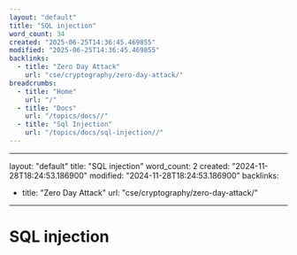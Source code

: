 ```yaml
---
layout: "default"
title: "SQL injection"
word_count: 34
created: "2025-06-25T14:36:45.469855"
modified: "2025-06-25T14:36:45.469855"
backlinks:
  - title: "Zero Day Attack"
    url: "cse/cryptography/zero-day-attack/"
breadcrumbs:
  - title: "Home"
    url: "/"
  - title: "Docs"
    url: "/topics/docs//"
  - title: "Sql Injection"
    url: "/topics/docs/sql-injection//"
---
```

---
layout: "default"
title: "SQL injection"
word_count: 2
created: "2024-11-28T18:24:53.186900"
modified: "2024-11-28T18:24:53.186900"
backlinks:
  - title: "Zero Day Attack"
    url: "cse/cryptography/zero-day-attack/"
---
# SQL injection

